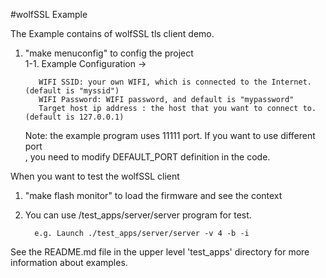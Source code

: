 #wolfSSL Example

The Example contains of wolfSSL tls client demo.

1. "make menuconfig" to config the project  
    1-1. Example Configuration ->

          WIFI SSID: your own WIFI, which is connected to the Internet.(default is "myssid")  
          WIFI Password: WIFI password, and default is "mypassword"  
          Target host ip address : the host that you want to connect to.(default is 127.0.0.1)
    
    Note: the example program uses 11111 port. If you want to use different port  
        , you need to modify DEFAULT_PORT definition in the code.

When you want to test the wolfSSL client

1. "make flash monitor" to load the firmware and see the context  
2. You can use <wolfssl>/test_apps/server/server program for test.  

         e.g. Launch ./test_apps/server/server -v 4 -b -i

See the README.md file in the upper level 'test_apps' directory for more information about examples.
